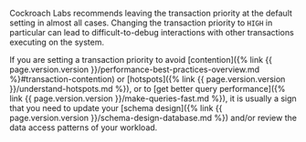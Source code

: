 Cockroach Labs recommends leaving the transaction priority at the default setting in almost all cases. Changing the transaction priority to `HIGH` in particular can lead to difficult-to-debug interactions with other transactions executing on the system.

If you are setting a transaction priority to avoid [contention]({% link {{ page.version.version }}/performance-best-practices-overview.md %}#transaction-contention) or [hotspots]({% link {{ page.version.version }}/understand-hotspots.md %}), or to [get better query performance]({% link {{ page.version.version }}/make-queries-fast.md %}), it is usually a sign that you need to update your [schema design]({% link {{ page.version.version }}/schema-design-database.md %}) and/or review the data access patterns of your workload.
